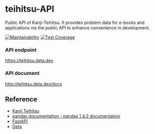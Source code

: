 # teihitsu-API
Public API of Kanji-Teihitsu. It provides problem data for e-books and applications via the public API to enhance convenience in development.

[![Maintainability](https://api.codeclimate.com/v1/badges/9dbe11c1f48f20176e2b/maintainability)](https://codeclimate.com/github/yudukikun5120/teihitsu-API/maintainability)
[![Test Coverage](https://api.codeclimate.com/v1/badges/9dbe11c1f48f20176e2b/test_coverage)](https://codeclimate.com/github/yudukikun5120/teihitsu-API/test_coverage)

### API endpoint
https://teihitsu.deta.dev

### API document
http://teihitsu.deta.dev/docs

## Reference
- [Kanji Teihitsu](https://hagunn2525.wixsite.com/kanji-teihitsu/mondai)
- [pandas documentation - pandas 1.4.2 documentation](https://pandas.pydata.org/pandas-docs/stable/index.html)
- [FastAPI](https://fastapi.tiangolo.com/ja/)
- [Deta](https://web.deta.sh/home/yudukikun5120/default/micros/teihitsu-api)
